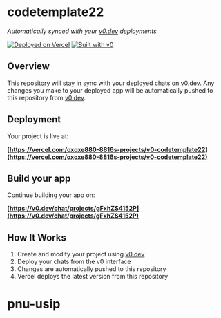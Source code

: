 # codetemplate22

*Automatically synced with your [v0.dev](https://v0.dev) deployments*

[![Deployed on Vercel](https://img.shields.io/badge/Deployed%20on-Vercel-black?style=for-the-badge&logo=vercel)](https://vercel.com/oxoxe880-8816s-projects/v0-codetemplate22)
[![Built with v0](https://img.shields.io/badge/Built%20with-v0.dev-black?style=for-the-badge)](https://v0.dev/chat/projects/gFxhZS4152P)

## Overview

This repository will stay in sync with your deployed chats on [v0.dev](https://v0.dev).
Any changes you make to your deployed app will be automatically pushed to this repository from [v0.dev](https://v0.dev).

## Deployment

Your project is live at:

**[https://vercel.com/oxoxe880-8816s-projects/v0-codetemplate22](https://vercel.com/oxoxe880-8816s-projects/v0-codetemplate22)**

## Build your app

Continue building your app on:

**[https://v0.dev/chat/projects/gFxhZS4152P](https://v0.dev/chat/projects/gFxhZS4152P)**

## How It Works

1. Create and modify your project using [v0.dev](https://v0.dev)
2. Deploy your chats from the v0 interface
3. Changes are automatically pushed to this repository
4. Vercel deploys the latest version from this repository
# pnu-usip
